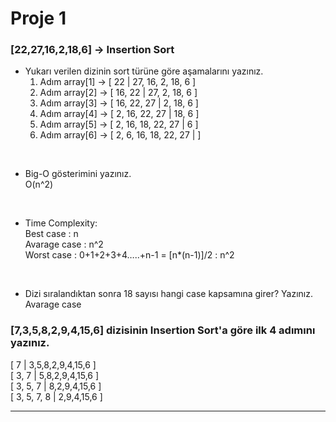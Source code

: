 # Proje 1

### [22,27,16,2,18,6] -> Insertion Sort

- Yukarı verilen dizinin sort türüne göre aşamalarını yazınız.
    1. Adım array[1] -> [ 22 |  27, 16, 2, 18, 6 ]
    2. Adım array[2] -> [ 16, 22 |  27, 2, 18, 6 ]
    3. Adım array[3] -> [ 16, 22, 27 |  2, 18, 6 ]
    4. Adım array[4] -> [ 2, 16, 22, 27 |  18, 6 ]
    5. Adım array[5] -> [ 2, 16, 18, 22, 27 |  6 ]
    6. Adım array[6] -> [ 2, 6, 16, 18, 22, 27 |  ]

<br/>


- Big-O gösterimini yazınız.    
O(n^2)
<br/>

- Time Complexity: <br/>
Best case :  n <br/>
Avarage case : n^2 <br/>
Worst case : 0+1+2+3+4…..+n-1 = [n*(n-1)]/2   :  n^2

<br/>

- Dizi sıralandıktan sonra 18 sayısı hangi case kapsamına girer? Yazınız.
Avarage case

### [7,3,5,8,2,9,4,15,6] dizisinin Insertion Sort'a göre ilk 4 adımını yazınız.

[ 7 | 3,5,8,2,9,4,15,6 ] <br/>
[ 3, 7 | 5,8,2,9,4,15,6 ] <br/>
[ 3, 5, 7 | 8,2,9,4,15,6 ] <br/>
[ 3, 5, 7, 8 | 2,9,4,15,6 ] <br/>



<hr />

